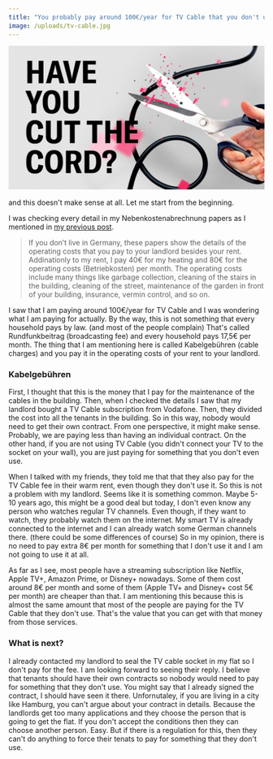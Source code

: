 ```yaml
---
title: "You probably pay around 100€/year for TV Cable that you don't use"
image: /uploads/tv-cable.jpg
---
```


![A tv cable cord is being cut by a scissor](/uploads/tv-cable.jpg)

and this doesn't make sense at all. Let me start from the beginning.

I was checking every detail in my Nebenkostenabrechnung papers as I mentioned in [my previous post](https://mertbulan.com/2020/10/05/paying-property-tax-while-being-a-tenant-in-Germany/).

> If you don’t live in Germany, these papers show the details of the operating costs that you pay to your landlord besides your rent. Addinationly to my rent, I pay 40€ for my heating and 80€ for the operating costs (Betriebkosten) per month. The operating costs include many things like garbage collection, cleaning of the stairs in the building, cleaning of the street, maintenance of the garden in front of your building, insurance, vermin control, and so on.

I saw that I am paying around 100€/year for TV Cable and I was wondering what I am paying for actually. By the way, this is not something that every household pays by law. (and most of the people complain) That's called Rundfunk­beitrag (broadcasting fee) and every household pays 17,5€ per month. The thing that I am mentioning here is called Kabelgebühren (cable charges) and you pay it in the operating costs of your rent to your landlord.

### Kabelgebühren

First, I thought that this is the money that I pay for the maintenance of the cables in the building. Then, when I checked the details I saw that my landlord bought a TV Cable subscription from Vodafone. Then, they divided the cost into all the tenants in the building. So in this way, nobody would need to get their own contract. From one perspective, it might make sense. Probably, we are paying less than having an individual contract. On the other hand, if you are not using TV Cable (you didn't connect your TV to the socket on your wall), you are just paying for something that you don't even use.

When I talked with my friends, they told me that that they also pay for the TV Cable fee in their warm rent, even though they don't use it. So this is not a problem with my landlord. Seems like it is something common. Maybe 5-10 years ago, this might be a good deal but today, I don't even know any person who watches regular TV channels. Even though, if they want to watch, they probably watch them on the internet. My smart TV is already connected to the internet and I can already watch some German channels there. (there could be some differences of course) So in my opinion, there is no need to pay extra 8€ per month for something that I don't use it and I am not going to use it at all.

As far as I see, most people have a streaming subscription like Netflix, Apple TV+, Amazon Prime, or Disney+ nowadays. Some of them cost around 8€ per month and some of them (Apple TV+ and Disney+ cost 5€ per month) are cheaper than that. I am mentioning this because this is almost the same amount that most of the people are paying for the TV Cable that they don't use. That's the value that you can get with that money from those services.

### What is next?

I already contacted my landlord to seal the TV cable socket in my flat so I don't pay for the fee. I am looking forward to seeing their reply. I believe that tenants should have their own contracts so nobody would need to pay for something that they don't use. You might say that I already signed the contract, I should have seen it there. Unfornutaley, if you are living in a city like Hamburg, you can't argue about your contract in details. Because the landlords get too many applications and they choose the person that is going to get the flat. If you don't accept the conditions then they can choose another person. Easy. But if there is a regulation for this, then they can't do anything to force their tenats to pay for something that they don't use.